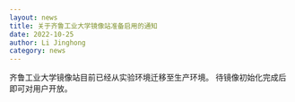 ```yaml
---
layout: news
title: 关于齐鲁工业大学镜像站准备启用的通知
date: 2022-10-25
author: Li Jinghong
category: news
---
```


齐鲁工业大学镜像站目前已经从实验环境迁移至生产环境。
待镜像初始化完成后即可对用户开放。
